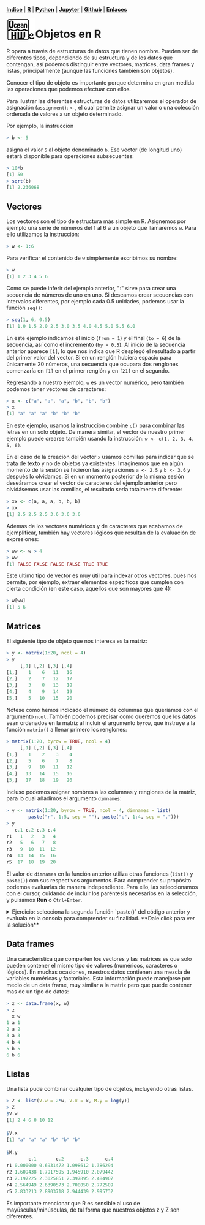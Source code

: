 <p align="left">
<strong><a href="../Indice.md">Indice</a></strong>
|
<strong><a href="../Intro a R/R.md">R</a></strong>
|
<strong><a href="../Intro a Python/Python.md">Python</a></strong>
|
<strong><a href="../Intro a Jupyter/Jupyter.md">Jupyter</a></strong>
|
<strong><a href="../Intro a github/Github.md">Github</a></strong>
|
<strong><a href="../enlaces.md">Enlaces</a></strong>
</p>

<img     style="float: left;" src="OHWe.png" width=15% height=15%>

# Objetos en R

R opera a través de estructuras de datos que tienen nombre. Pueden ser de diferentes tipos, dependiendo de su estructura y de los datos que contengan, así podemos distinguir entre vectores, matrices, data frames y listas, principalmente (aunque las funciones también son objetos). 

Conocer el tipo de objeto es importante porque determina en gran medida las operaciones que podemos efectuar con ellos.

Para ilustrar las diferentes estructuras de datos utilizaremos el operador de asignación (`assignment`): `<-`, el cual permite asignar un valor o una colección ordenada de valores a un objeto determinado.

Por ejemplo, la instrucción
```r
> b <- 5
```
asigna el valor `5` al objeto denominado `b`. Ese vector (de longitud uno) estará disponible para operaciones subsecuentes:
```r
> 10*b
[1] 50
> sqrt(b)
[1] 2.236068
```
##  Vectores

Los vectores son el tipo de estructura más simple en R. Asignemos por ejemplo una serie de números del 1 al 6 a un objeto que llamaremos `w`. Para ello utilizamos la instrucción:
```r
> w <- 1:6
```
Para verificar el contenido de `w` simplemente escribimos su nombre:
```r
> w
[1] 1 2 3 4 5 6
```
Como se puede inferir del ejemplo anterior, ":" sirve para crear una secuencia de números de uno en uno. Si deseamos crear secuencias con intervalos diferentes, por ejemplo cada 0.5 unidades, podemos usar la función `seq()`:
```r
> seq(1, 6, 0.5)
[1] 1.0 1.5 2.0 2.5 3.0 3.5 4.0 4.5 5.0 5.5 6.0
```
En este ejemplo indicamos el inicio (`from = 1`) y el final (`to = 6`) de la secuencia, así como el incremento (`by = 0.5`). Al inicio de la secuencia anterior aparece `[1]`, lo que nos indica que R desplegó el resultado a partir del primer valor del vector. Si en un renglón hubiera espacio para únicamente 20 números, una secuencia que ocupara dos renglones comenzaría en `[1]` en el primer renglón y en `[21]` en el segundo.

Regresando a nuestro ejemplo, `w` es un vector numérico, pero también podemos tener vectores de caracteres:
```r
> x <- c("a", "a", "a", "b", "b", "b")
> x
[1] "a" "a" "a" "b" "b" "b"
```

En este ejemplo, usamos la instrucción combine `c()` para combinar las letras en un solo objeto. De manera similar, el vector de nuestro primer ejemplo puede crearse también usando la instrucción: `w <- c(1, 2, 3, 4, 5, 6)`. 

En el caso de la creación del vector `x` usamos comillas para indicar que se trata de texto y no de objetos ya existentes. Imaginemos que en algún momento de la sesión se hicieron las asignaciones `a <- 2.5` y `b <- 3.6` y después lo olvidamos. Si en un momento posterior de la misma sesión deseáramos crear el vector de caracteres del ejemplo anterior pero olvidásemos usar las comillas, el resultado sería totalmente diferente:

```r
> xx <- c(a, a, a, b, b, b)
> xx
[1] 2.5 2.5 2.5 3.6 3.6 3.6
```

Ademas de los vectores numéricos y de caracteres que acabamos de ejemplificar, también hay vectores lógicos que resultan de la evaluación de expresiones:

```r
> ww <- w > 4
> ww
[1] FALSE FALSE FALSE FALSE TRUE TRUE
```

Este ultimo tipo de vector es muy útil para indexar otros vectores, pues nos permite, por ejemplo, extraer elementos específicos que cumplen con cierta condición (en este caso, aquellos que son mayores que 4):

```r
> w[ww]
[1] 5 6
```

## Matrices

El siguiente tipo de objeto que nos interesa es la matriz:
```r
> y <- matrix(1:20, ncol = 4)
> y
     [,1] [,2] [,3] [,4]
[1,]    1    6   11   16
[2,]    2    7   12   17
[3,]    3    8   13   18
[4,]    4    9   14   19
[5,]    5   10   15   20
```

Nótese como hemos indicado el número de columnas que queríamos con el argumento `ncol`. También podemos precisar como queremos que los datos sean ordenados en la matriz al incluir el argumento `byrow`, que instruye a la función `matrix()` a llenar primero los renglones:

```r
> matrix(1:20, byrow = TRUE, ncol = 4)
     [,1] [,2] [,3] [,4]
[1,]    1    2    3    4
[2,]    5    6    7    8
[3,]    9   10   11   12
[4,]   13   14   15   16
[5,]   17   18   19   20
```

Incluso podemos asignar nombres a las columnas y renglones de la matriz, para lo cual añadimos el argumento `dimnames`:

```r
> y <- matrix(1:20, byrow = TRUE, ncol = 4, dimnames = list(
        paste("r", 1:5, sep = ""), paste("c", 1:4, sep = ".")))
> y
   c.1 c.2 c.3 c.4
r1   1   2   3   4
r2   5   6   7   8
r3   9  10  11  12
r4  13  14  15  16
r5  17  18  19  20 
```

El valor de `dimnames` en la función anterior utiliza otras funciones (`list()` y `paste()`) con sus respectivos argumentos. Para comprender su propósito podemos evaluarlas de  manera independiente. Para ello, las seleccionamos con el cursor, cuidando de incluir los paréntesis necesarios en la selección, y pulsamos **Run**   o `Ctrl+Enter`.

<details>
<summary>Ejercicio: selecciona la segunda función `paste()` del código anterior y evaluala en la consola para comprender su finalidad. **Dale click para ver la solución**</summary>
 ```r
> paste("c", 1:4, sep = ".")
[1] "c.1" "c.2" "c.3" "c.4"
```
</details>

## Data frames

Una característica que comparten los vectores y las matrices es que solo pueden contener el mismo tipo de valores (numéricos, caracteres o lógicos). En muchas ocasiones, nuestros datos contienen una mezcla de variables numéricas y factoriales. Esta información puede manejarse por medio de un data frame, muy similar a la matriz pero que puede contener mas de un tipo de datos:

```r
> z <- data.frame(x, w)
> z
  x w
1 a 1
2 a 2
3 a 3
4 b 4
5 b 5
6 b 6
```

## Listas

Una lista pude combinar cualquier tipo de objetos, incluyendo otras listas.
```r
> Z <- list(V.w = 2*w, V.x = x, M.y = log(y))
> Z
$V.w
[1] 2 4 6 8 10 12

$V.x
[1] "a" "a" "a" "b" "b" "b"

$M.y
        c.1       c.2      c.3      c.4
r1 0.000000 0.6931472 1.098612 1.386294
r2 1.609438 1.7917595 1.945910 2.079442
r3 2.197225 2.3025851 2.397895 2.484907
r4 2.564949 2.6390573 2.708050 2.772589
r5 2.833213 2.8903718 2.944439 2.995732
```

Es importante mencionar que R es sensible al uso de mayúsculas/minúsculas, de tal forma que nuestros objetos z y Z son diferentes.
